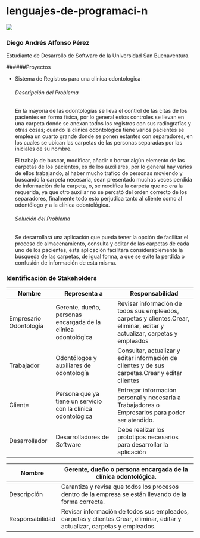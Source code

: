# lenguajes-de-programaci-n
![](https://pbs.twimg.com/profile_images/1161360904451231745/BS-PW5nG_400x400.jpg)

### Diego Andrés Alfonso Pérez
Estudiante de Desarrollo de Software de la Universidad San Buenaventura.

######Proyectos
- Sistema de Registros para una clinica odontologica
	###### Descripción del Problema
	En la mayoría de las odontologías se lleva el control de las citas de los pacientes en forma física, por lo general estos controles se llevan en una carpeta donde se anexan todos los registros con sus radiografías y otras cosas; cuando la clínica odontológica tiene varios pacientes se emplea un cuarto grande donde se ponen estantes con separadores, en los cuales se ubican las carpetas de las personas separadas por las iniciales de su nombre.

	El trabajo de buscar, modificar, añadir o borrar algún elemento de las carpetas de los pacientes, es de los auxiliares, por lo general hay varios de ellos trabajando, al haber mucho trafico de personas moviendo y buscando la carpeta necesaria, sean presentado muchas veces perdida de información de la carpeta, o, se modifica la carpeta que no era la requerida, ya que otro auxiliar no se percató del orden correcto de los separadores, finalmente todo esto perjudica tanto al cliente como al odontólogo y a la clínica odontológica.
	###### Solución del Problema
	Se desarrollará una aplicación que pueda tener la opción de facilitar el proceso de almacenamiento, consulta y editar de las carpetas de cada uno de los pacientes, esta aplicación facilitará considerablemente la búsqueda de las carpetas, de igual forma, a que se evite la perdida o confusión de información de esta misma.

### Identificación de Stakeholders

| Nombre | Representa a | Responsabilidad | 
| ------ | ------ | ------ |
| Empresario Odontología | Gerente, dueño, personas encargada de la clínica odontológica  |Revisar información de todos sus empleados, carpetas y clientes.Crear, eliminar, editar y actualizar, carpetas y empleados |
| Trabajador | Odontólogos y auxiliares de odontología | Consultar, actualizar y editar información de clientes y de sus carpetas.Crear y editar clientes |
| Cliente | Persona que ya tiene un servicio con la clínica odontológica  | Entregar información personal y necesaria a Trabajadores o Empresarios para poder ser atendido.|
| Desarrollador | Desarrolladores de Software | Debe realizar los prototipos necesarios para desarrollar la aplicación |


| Nombre | Gerente, dueño o persona encargada de la clínica odontológica. | 
| ------ | ------ | 
| Descripción | Garantiza y revisa que todos los procesos dentro de la empresa se están llevando de la forma correcta.|
| Responsabilidad | Revisar información de todos sus empleados, carpetas y clientes.Crear, eliminar, editar y actualizar, carpetas y empleados.|
